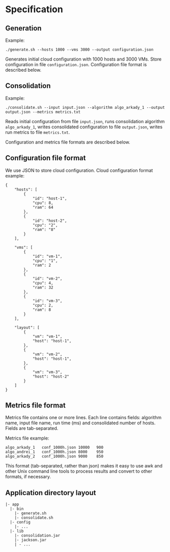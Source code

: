 # Specification

## Generation

Example:
```
./generate.sh --hosts 1000 --vms 3000 --output configuration.json
```

Generates initial cloud configuration with 1000 hosts and 3000 VMs. Store configuration in file `configuration.json`. Configuration file format is described below.

## Consolidation
Example:
```
./consolidate.sh --input input.json --algorithm algo_arkady_1 --output output.json --metrics metrics.txt
```

Reads initial configuration from file `input.json`, runs consolidation algorithm `algo_arkady_1`, writes consolidated configuration to file `output.json`, writes run metrics to file `metrics.txt`.

Configuration and metrics file formats are described below.

## Configuration file format
We use JSON to store cloud configuration. Cloud configuration format example:
```
{
    "hosts": [
        {
            "id": "host-1",
            "cpu": 8,
            "ram": 64
        },
        {
            "id": "host-2",
            "cpu": "2",
            "ram": "8"
        }
    ],

    "vms": [
        {
            "id": "vm-1",
            "cpu": "1",
            "ram": 2
        },
        {
            "id": "vm-2",
            "cpu": 4,
            "ram": 32
        },
        {
            "id": "vm-3",
            "cpu": 2,
            "ram": 8
        }
    ],

    "layout": [
        {
            "vm": "vm-1",
            "host": "host-1",
        },
        {
            "vm": "vm-2",
            "host": "host-1",
        },
        {
            "vm": "vm-3",
            "host": "host-2"
        }
    ]
}
```

## Metrics file format
Metrics file contains one or more lines. Each line contains fields: algorithm name, input file name, run time (ms) and consolidated number of hosts. Fields are tab-separated.

Metrics file example:
```
algo_arkady_1   conf_1000h.json 10000   900
algo_andrei_1   conf_1000h.json 8000    950
algo_arkady_2   conf_1000h.json 9000    850
```
This format (tab-separated, rather than json) makes it easy to use awk and other Unix command line tools to process results and convert to other formats, if necessary.

## Application directory layout
```
|- app
  |- bin
    |- generate.sh
    |- consolidate.sh
  |- config
    |- ...
  |- lib
    |- consolidation.jar
    |- jackson.jar
    | - ...
```
